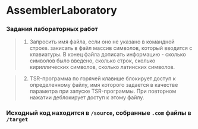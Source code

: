 # AssemblerLaboratory

### Задания лабораторных работ

>1. Запросить имя файла, если оно не указано в командной строке. закисать в файл массив символов, который вводится с клавиатуры. В конец файла дописать информацию - сколько символов было введено, сколько строк, сколько кириллических символов, сколько латинских символов. 

>2. TSR-программа по горячей клавише блокирует доступ к определенному файлу, имя которого задается в качестве параметра при запуске TSR-программы. При повторном нажатии деблокирует доступ к этому файлу. 

### Исходный код находится в ```/source```, собранные ```.com``` файлы в ```/target```
